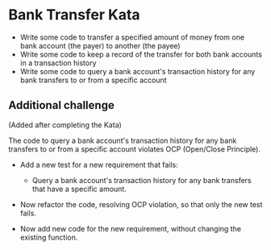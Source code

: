 # Bank Transfer Kata

* Write some code to transfer a specified amount of money from one bank account (the payer) to another (the payee)
* Write some code to keep a record of the transfer for both bank accounts in a transaction history
* Write some code to query a bank account's transaction history for any bank transfers to or from a specific account

## Additional challenge
(Added after completing the Kata)

The code to query a bank account's transaction history for any bank transfers to or from a specific account violates OCP (Open/Close Principle).

* Add a new test for a new requirement that fails:
    * Query a bank account's transaction history for any bank transfers that have a specific amount.

* Now refactor the code, resolving OCP violation, so that only the new test fails.
* Now add new code for the new requirement, without changing the existing function.

